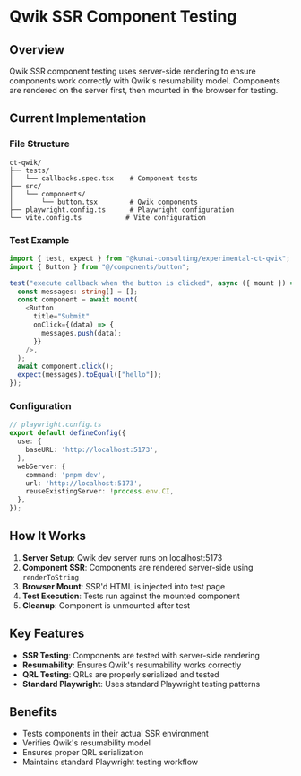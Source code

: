 # Qwik SSR Component Testing

## Overview

Qwik SSR component testing uses server-side rendering to ensure components work correctly with Qwik's resumability model. Components are rendered on the server first, then mounted in the browser for testing.

## Current Implementation

### File Structure
```
ct-qwik/
├── tests/
│   └── callbacks.spec.tsx    # Component tests
├── src/
│   └── components/
│       └── button.tsx        # Qwik components
├── playwright.config.ts      # Playwright configuration
└── vite.config.ts           # Vite configuration
```

### Test Example
```typescript
import { test, expect } from "@kunai-consulting/experimental-ct-qwik";
import { Button } from "@/components/button";

test("execute callback when the button is clicked", async ({ mount }) => {
  const messages: string[] = [];
  const component = await mount(
    <Button
      title="Submit"
      onClick={(data) => {
        messages.push(data);
      }}
    />,
  );
  await component.click();
  expect(messages).toEqual(["hello"]);
});
```

### Configuration
```typescript
// playwright.config.ts
export default defineConfig({
  use: {
    baseURL: 'http://localhost:5173',
  },
  webServer: {
    command: 'pnpm dev',
    url: 'http://localhost:5173',
    reuseExistingServer: !process.env.CI,
  },
});
```

## How It Works

1. **Server Setup**: Qwik dev server runs on localhost:5173
2. **Component SSR**: Components are rendered server-side using `renderToString`
3. **Browser Mount**: SSR'd HTML is injected into test page
4. **Test Execution**: Tests run against the mounted component
5. **Cleanup**: Component is unmounted after test

## Key Features

- **SSR Testing**: Components are tested with server-side rendering
- **Resumability**: Ensures Qwik's resumability works correctly
- **QRL Testing**: QRLs are properly serialized and tested
- **Standard Playwright**: Uses standard Playwright testing patterns

## Benefits

- Tests components in their actual SSR environment
- Verifies Qwik's resumability model
- Ensures proper QRL serialization
- Maintains standard Playwright testing workflow
